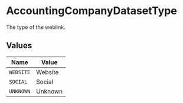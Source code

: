 # AccountingCompanyDatasetType

The type of the weblink.


## Values

| Name      | Value     |
| --------- | --------- |
| `WEBSITE` | Website   |
| `SOCIAL`  | Social    |
| `UNKNOWN` | Unknown   |